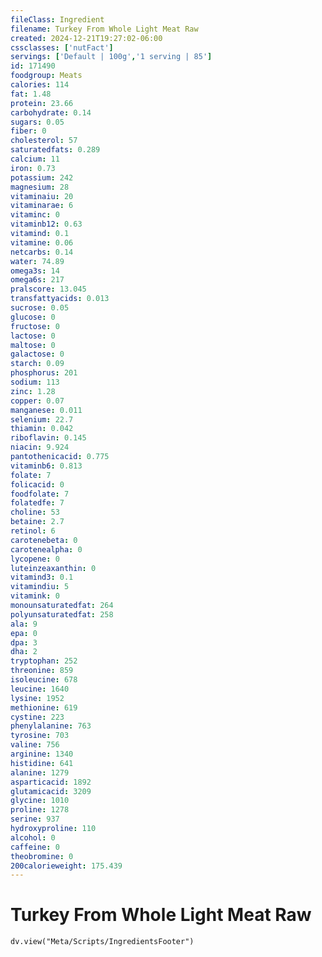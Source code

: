 ```yaml
---
fileClass: Ingredient
filename: Turkey From Whole Light Meat Raw
created: 2024-12-21T19:27:02-06:00
cssclasses: ['nutFact']
servings: ['Default | 100g','1 serving | 85']
id: 171490
foodgroup: Meats
calories: 114
fat: 1.48
protein: 23.66
carbohydrate: 0.14
sugars: 0.05
fiber: 0
cholesterol: 57
saturatedfats: 0.289
calcium: 11
iron: 0.73
potassium: 242
magnesium: 28
vitaminaiu: 20
vitaminarae: 6
vitaminc: 0
vitaminb12: 0.63
vitamind: 0.1
vitamine: 0.06
netcarbs: 0.14
water: 74.89
omega3s: 14
omega6s: 217
pralscore: 13.045
transfattyacids: 0.013
sucrose: 0.05
glucose: 0
fructose: 0
lactose: 0
maltose: 0
galactose: 0
starch: 0.09
phosphorus: 201
sodium: 113
zinc: 1.28
copper: 0.07
manganese: 0.011
selenium: 22.7
thiamin: 0.042
riboflavin: 0.145
niacin: 9.924
pantothenicacid: 0.775
vitaminb6: 0.813
folate: 7
folicacid: 0
foodfolate: 7
folatedfe: 7
choline: 53
betaine: 2.7
retinol: 6
carotenebeta: 0
carotenealpha: 0
lycopene: 0
luteinzeaxanthin: 0
vitamind3: 0.1
vitamindiu: 5
vitamink: 0
monounsaturatedfat: 264
polyunsaturatedfat: 258
ala: 9
epa: 0
dpa: 3
dha: 2
tryptophan: 252
threonine: 859
isoleucine: 678
leucine: 1640
lysine: 1952
methionine: 619
cystine: 223
phenylalanine: 763
tyrosine: 703
valine: 756
arginine: 1340
histidine: 641
alanine: 1279
asparticacid: 1892
glutamicacid: 3209
glycine: 1010
proline: 1278
serine: 937
hydroxyproline: 110
alcohol: 0
caffeine: 0
theobromine: 0
200calorieweight: 175.439
---
```


# Turkey From Whole Light Meat Raw

```dataviewjs
dv.view("Meta/Scripts/IngredientsFooter")
```